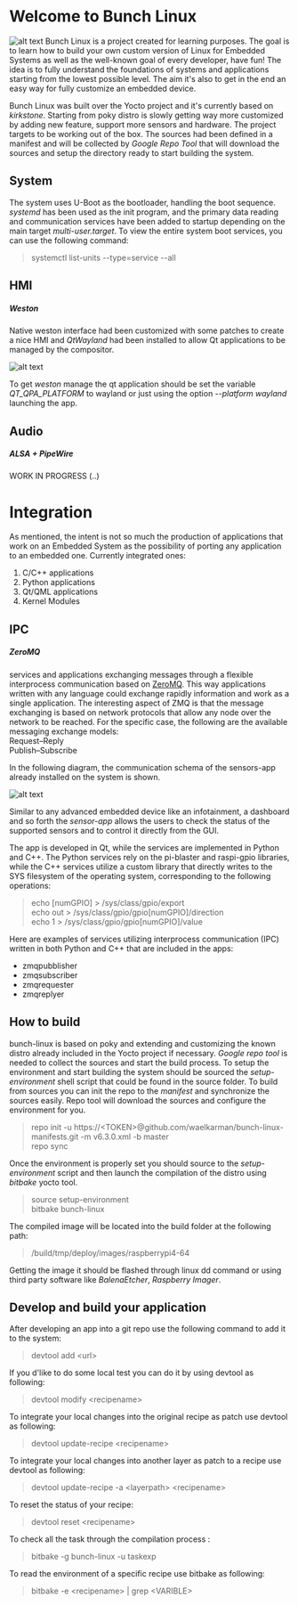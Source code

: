 # Welcome to Bunch Linux
![alt text](https://github.com/waelkarman/bunch-linux-manifests/blob/master/miscellaneous/wayland-screenshot-turtle.png?raw=true)
Bunch Linux is a project created for learning purposes. The goal is to learn how to build your own custom version of Linux for Embedded Systems as well as the well-known goal of every developer, have fun!
The idea is to fully understand the foundations of systems and applications starting from the lowest possible level. The aim it's also to get in the end an easy way for fully customize an embedded device.  

Bunch Linux was built over the Yocto project and it's currently based on *kirkstone*. Starting from poky distro is slowly getting way more customized by adding new feature, support more sensors and hardware. The project targets to be working out of the box. The sources had been defined in a manifest and will be collected by *Google* *Repo* *Tool* that will download the sources and setup the directory ready to start building the system. 

## System
The system uses U-Boot as the bootloader, handling the boot sequence. *systemd* has been used as the init program, and the primary data reading and communication services have been added to startup depending on the main target *multi-user.target*.
To view the entire system boot services, you can use the following command: <br/>
> systemctl list-units --type=service --all

## HMI
##### Weston
Native weston interface had been customized with some patches to create a nice HMI and *QtWayland* had been installed to allow Qt applications to be managed by the compositor. 

![alt text](https://github.com/waelkarman/bunch-linux-manifests/blob/master/miscellaneous/qtappwaylandalpha.png?raw=true)

To get *weston* manage the qt application should be set the variable *QT_QPA_PLATFORM* to wayland or just using the option *--platform wayland* launching the app.

## Audio
##### ALSA + PipeWire 
WORK IN PROGRESS (..)

# Integration
As mentioned, the intent is not so much the production of applications that work on an Embedded System as the possibility of porting any application to an embedded one. Currently integrated ones:<br/>
1. C/C++ applications<br/>
2. Python applications<br/>
3. Qt/QML applications<br/>
4. Kernel Modules<br/>

## IPC
##### ZeroMQ
services and applications exchanging messages through a flexible interprocess communication based on [ZeroMQ](https://zeromq.org/). This way applications written with any language could exchange rapidly information and work as a single application. The interesting aspect of ZMQ is that the message exchanging is based on network protocols that allow any node over the network to be reached. 
For the specific case, the following are the available messaging exchange models:<br/>
Request–Reply<br/>
Publish–Subscribe<br/>

In the following diagram, the communication schema of the sensors-app already installed on the system is shown.

![alt text](https://github.com/waelkarman/bunch-linux-manifests/blob/master/miscellaneous/sensorappcommunication.png?raw=true)

Similar to any advanced embedded device like an infotainment, a dashboard and so forth the *sensor-app* allows the users to check the status of the supported sensors and to control it directly from the GUI. 

The app is developed in Qt, while the services are implemented in Python and C++. The Python services rely on the pi-blaster and raspi-gpio libraries, while the C++ services utilize a custom library that directly writes to the SYS filesystem of the operating system, corresponding to the following operations:
> echo [numGPIO] \> /sys/class/gpio/export<br/>
> echo out > /sys/class/gpio/gpio[numGPIO]/direction<br/>
> echo 1 > /sys/class/gpio/gpio[numGPIO]/value<br/>


Here are examples of services utilizing interprocess communication (IPC) written in both Python and C++ that are included in the apps:<br/>
* zmqpubblisher<br/>
* zmqsubscriber<br/>
* zmqrequester<br/>
* zmqreplyer<br/>


## How to build
bunch-linux is based on poky and extending and customizing the known distro already included in the Yocto project if necessary.
*Google* *repo* *tool* is needed to collect the sources and start the build process. To setup the environment and start building the system should be sourced the *setup-environment* shell script that could be found in the source folder.  To build from sources you can init the repo to the *manifest* and synchronize the sources easily. Repo tool will download the sources and configure the environment for you.<br/> 
> repo init -u https://\<TOKEN\>@github.com/waelkarman/bunch-linux-manifests.git -m v6.3.0.xml -b master<br/>
> repo sync<br/>
 
Once the environment is properly set you should source to the *setup-environment* script and then launch the compilation of the distro using *bitbake* yocto tool.
> source setup-environment<br/>
> bitbake bunch-linux<br/>

The compiled image will be located into the build folder at the following path:
> /build/tmp/deploy/images/raspberrypi4-64

Getting the image it should be flashed through linux dd command or using third party software like *BalenaEtcher*, *Raspberry* *Imager*.


## Develop and build your application

After developing an app into a git repo use the following command to add it to the system:
> devtool add \<url\> 

If you d'like to do some local test you can do it by using devtool as following:
> devtool modify \<recipename\>

To integrate your local changes into the original recipe as patch use devtool as following:
> devtool update-recipe \<recipename\>

To integrate your local changes into another layer as patch to a recipe use devtool as following:
> devtool update-recipe -a \<layerpath\> \<recipename\>

To reset the status of your recipe:
> devtool reset \<recipename\>


To check all the task through the compilation process : 
> bitbake -g bunch-linux -u taskexp 

To read the environment of a specific recipe use bitbake as following:
> bitbake -e \<recipename\> | grep \<VARIBLE\>
